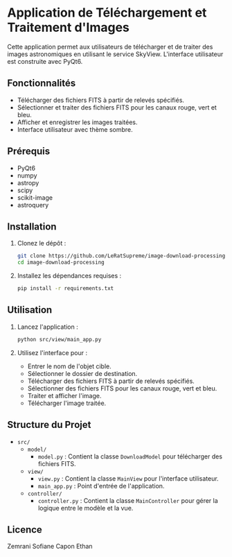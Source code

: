 # Application de Téléchargement et Traitement d'Images

Cette application permet aux utilisateurs de télécharger et de traiter des images astronomiques en utilisant le service SkyView. L'interface utilisateur est construite avec PyQt6.

## Fonctionnalités

- Télécharger des fichiers FITS à partir de relevés spécifiés.
- Sélectionner et traiter des fichiers FITS pour les canaux rouge, vert et bleu.
- Afficher et enregistrer les images traitées.
- Interface utilisateur avec thème sombre.

## Prérequis

- PyQt6
- numpy
- astropy
- scipy
- scikit-image
- astroquery

## Installation

1. Clonez le dépôt :
    ```sh
    git clone https://github.com/LeRatSupreme/image-download-processing.git
    cd image-download-processing
    ```

2. Installez les dépendances requises :
    ```sh
    pip install -r requirements.txt
    ```

## Utilisation

1. Lancez l'application :
    ```sh
    python src/view/main_app.py
    ```

2. Utilisez l'interface pour :
    - Entrer le nom de l'objet cible.
    - Sélectionner le dossier de destination.
    - Télécharger des fichiers FITS à partir de relevés spécifiés.
    - Sélectionner des fichiers FITS pour les canaux rouge, vert et bleu.
    - Traiter et afficher l'image.
    - Télécharger l'image traitée.

## Structure du Projet

- `src/`
  - `model/`
    - `model.py` : Contient la classe `DownloadModel` pour télécharger des fichiers FITS.
  - `view/`
    - `view.py` : Contient la classe `MainView` pour l'interface utilisateur.
    - `main_app.py` : Point d'entrée de l'application.
  - `controller/`
    - `controller.py` : Contient la classe `MainController` pour gérer la logique entre le modèle et la vue.

## Licence

Zemrani Sofiane
Capon Ethan